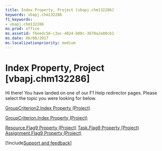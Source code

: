 ```yaml
---
title: Index Property, Project [vbapj.chm132286]
keywords: vbapj.chm132286
f1_keywords:
- vbapj.chm132286
ms.prod: office
ms.assetid: f6eedc56-c3ac-4024-b08c-3670a2e80cb1
ms.date: 06/08/2017
ms.localizationpriority: medium
---
```



# Index Property, Project [vbapj.chm132286]

Hi there! You have landed on one of our F1 Help redirector pages. Please select the topic you were looking for below.

[GroupCriterion2.Index Property (Project)](https://msdn.microsoft.com/library/61f13c7e-4833-45d1-362a-91ea99b63505%28Office.15%29.aspx)

[GroupCriterion.Index Property (Project)](https://msdn.microsoft.com/library/6ceb92d1-ff15-b6f9-2d4c-d48f8eac608d%28Office.15%29.aspx)

[Resource.Flag9 Property (Project)](https://msdn.microsoft.com/library/f01bb999-4b23-cd2e-a817-141ec157ad7e%28Office.15%29.aspx)
[Task.Flag9 Property (Project)](https://msdn.microsoft.com/library/081c014b-b24d-e79e-88a0-707a3278ceef%28Office.15%29.aspx)
[Assignment.Flag9 Property (Project)](https://msdn.microsoft.com/library/516292ee-c93a-61ff-be24-c1e620d9088f%28Office.15%29.aspx)

[!include[Support and feedback](~/includes/feedback-boilerplate.md)]